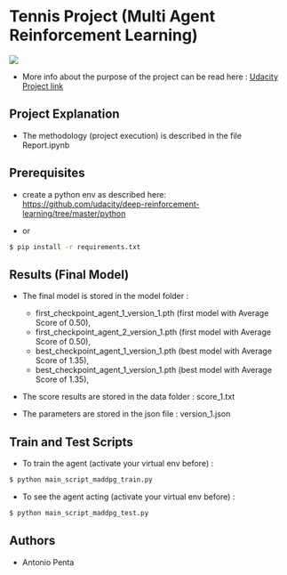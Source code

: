 

#  Tennis Project (Multi Agent Reinforcement Learning)

![](https://user-images.githubusercontent.com/10624937/42135623-e770e354-7d12-11e8-998d-29fc74429ca2.gif)

- More info about the purpose of the project can be read here : [Udacity Project link](https://github.com/udacity/deep-reinforcement-learning/tree/master/p3_collab-compet)


## Project Explanation

- The methodology (project execution) is described in the file Report.ipynb


## Prerequisites

- create a python env as described here: https://github.com/udacity/deep-reinforcement-learning/tree/master/python

- or

```sh
$ pip install -r requirements.txt
```







## Results (Final Model)

- The final model is stored in  the model folder :
    - first_checkpoint_agent_1_version_1.pth (first model with Average Score of 0.50),
    - first_checkpoint_agent_2_version_1.pth (first model with Average Score of 0.50),
    - best_checkpoint_agent_1_version_1.pth (best model with Average Score of 1.35),
    - best_checkpoint_agent_1_version_1.pth (best model with Average Score of 1.35),

- The score results are stored in the data folder : score_1.txt

- The parameters are stored in the json file : version_1.json


## Train and Test Scripts


- To train the agent (activate your virtual env before) :
```sh
$ python main_script_maddpg_train.py
```

- To see the agent acting (activate your virtual env before) :
```sh
$ python main_script_maddpg_test.py
```





## Authors
- Antonio Penta